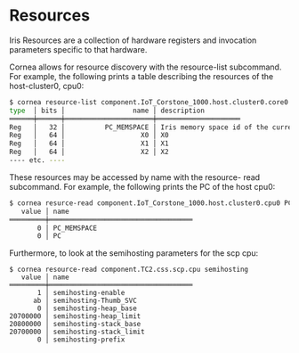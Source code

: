 # Resources

Iris Resources are a collection of hardware registers and
invocation parameters specific to that hardware.

Cornea allows for resource discovery with the resource-list
subcommand. For example, the following prints a table
describing the resources of the host-cluster0, cpu0:
```bash
$ cornea resource-list component.IoT_Corstone_1000.host.cluster0.core0
type  │ bits │                 name │ description
══════╪══════╪══════════════════════╪═════════════════════
Reg   │   32 │          PC_MEMSPACE │ Iris memory space id of the current PC and the current SP.
Reg   │   64 │                   X0 │ X0
Reg   │   64 │                   X1 │ X1
Reg   │   64 │                   X2 │ X2
---- etc. ----
```

These resources may be accessed by name with the resource-
read subcommand. For example, the following prints the PC of
the host cpu0:

```bash
$ cornea resurce-read component.IoT_Corstone_1000.host.cluster0.cpu0 PC
   value │ name
═════════╪════════════════════════════════════
       0 │ PC_MEMSPACE
       0 │ PC
```

Furthermore, to look at the semihosting parameters for the scp cpu:

```
$ cornea resource-read component.TC2.css.scp.cpu semihosting
   value │ name
═════════╪════════════════════════════════════
       1 │ semihosting-enable
      ab │ semihosting-Thumb_SVC
       0 │ semihosting-heap_base
20700000 │ semihosting-heap_limit
20800000 │ semihosting-stack_base
20700000 │ semihosting-stack_limit
       0 │ semihosting-prefix
```
